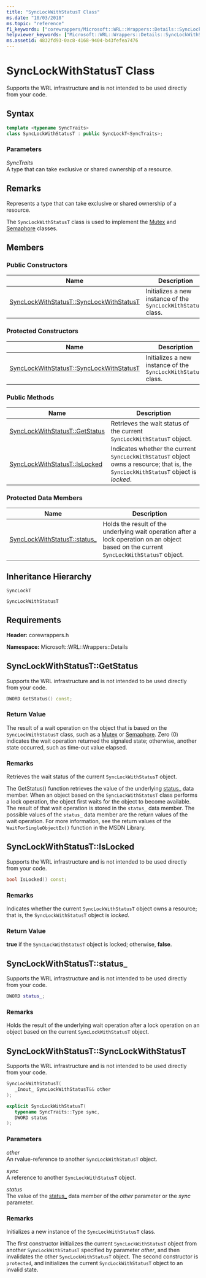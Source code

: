 ```yaml
---
title: "SyncLockWithStatusT Class"
ms.date: "10/03/2018"
ms.topic: "reference"
f1_keywords: ["corewrappers/Microsoft::WRL::Wrappers::Details::SyncLockWithStatusT", "corewrappers/Microsoft::WRL::Wrappers::Details::SyncLockWithStatusT::GetStatus", "corewrappers/Microsoft::WRL::Wrappers::Details::SyncLockWithStatusT::IsLocked", "corewrappers/Microsoft::WRL::Wrappers::Details::SyncLockWithStatusT::status_", "corewrappers/Microsoft::WRL::Wrappers::Details::SyncLockWithStatusT::SyncLockWithStatusT"]
helpviewer_keywords: ["Microsoft::WRL::Wrappers::Details::SyncLockWithStatusT class", "Microsoft::WRL::Wrappers::Details::SyncLockWithStatusT::GetStatus method", "Microsoft::WRL::Wrappers::Details::SyncLockWithStatusT::IsLocked method", "Microsoft::WRL::Wrappers::Details::SyncLockWithStatusT::status_ data member", "Microsoft::WRL::Wrappers::Details::SyncLockWithStatusT::SyncLockWithStatusT, constructor"]
ms.assetid: 4832fd93-0ac8-4168-9404-b43fefea7476
---
```

# SyncLockWithStatusT Class

Supports the WRL infrastructure and is not intended to be used directly from your code.

## Syntax

```cpp
template <typename SyncTraits>
class SyncLockWithStatusT : public SyncLockT<SyncTraits>;
```

### Parameters

*SyncTraits*<br/>
A type that can take exclusive or shared ownership of a resource.

## Remarks

Represents a type that can take exclusive or shared ownership of a resource.

The `SyncLockWithStatusT` class is used to implement the [Mutex](../windows/mutex-class1.md) and [Semaphore](../windows/semaphore-class.md) classes.

## Members

### Public Constructors

Name                                                             | Description
---------------------------------------------------------------- | --------------------------------------------------------------
[SyncLockWithStatusT::SyncLockWithStatusT](#synclockwithstatust) | Initializes a new instance of the `SyncLockWithStatusT` class.

### Protected Constructors

Name                                                             | Description
---------------------------------------------------------------- | --------------------------------------------------------------
[SyncLockWithStatusT::SyncLockWithStatusT](#synclockwithstatust) | Initializes a new instance of the `SyncLockWithStatusT` class.

### Public Methods

Name                                         | Description
-------------------------------------------- | ----------------------------------------------------------------------------------------------------------------------------------
[SyncLockWithStatusT::GetStatus](#getstatus) | Retrieves the wait status of the current `SyncLockWithStatusT` object.
[SyncLockWithStatusT::IsLocked](#islocked)   | Indicates whether the current `SyncLockWithStatusT` object owns a resource; that is, the `SyncLockWithStatusT` object is *locked*.

### Protected Data Members

Name                                    | Description
--------------------------------------- | ----------------------------------------------------------------------------------------------------------------------------------------
[SyncLockWithStatusT::status_](#status) | Holds the result of the underlying wait operation after a lock operation on an object based on the current `SyncLockWithStatusT` object.

## Inheritance Hierarchy

`SyncLockT`

`SyncLockWithStatusT`

## Requirements

**Header:** corewrappers.h

**Namespace:** Microsoft::WRL::Wrappers::Details

## <a name="getstatus"></a>SyncLockWithStatusT::GetStatus

Supports the WRL infrastructure and is not intended to be used directly from your code.

```cpp
DWORD GetStatus() const;
```

### Return Value

The result of a wait operation on the object that is based on the `SyncLockWithStatusT` class, such as a [Mutex](../windows/mutex-class1.md) or [Semaphore](../windows/semaphore-class.md). Zero (0) indicates the wait operation returned the signaled state; otherwise, another state occurred, such as time-out value elapsed.

### Remarks

Retrieves the wait status of the current `SyncLockWithStatusT` object.

The GetStatus() function retrieves the value of the underlying [status_](#status) data member. When an object based on the `SyncLockWithStatusT` class performs a lock operation, the object first waits for the object to become available. The result of that wait operation is stored in the `status_` data member. The possible values of the `status_` data member are the return values of the wait operation. For more information, see the return values of the `WaitForSingleObjectEx()` function in the MSDN Library.

## <a name="islocked"></a>SyncLockWithStatusT::IsLocked

Supports the WRL infrastructure and is not intended to be used directly from your code.

```cpp
bool IsLocked() const;
```

### Remarks

Indicates whether the current `SyncLockWithStatusT` object owns a resource; that is, the `SyncLockWithStatusT` object is *locked*.

### Return Value

**true** if the `SyncLockWithStatusT` object is locked; otherwise, **false**.

## <a name="status"></a>SyncLockWithStatusT::status_

Supports the WRL infrastructure and is not intended to be used directly from your code.

```cpp
DWORD status_;
```

### Remarks

Holds the result of the underlying wait operation after a lock operation on an object based on the current `SyncLockWithStatusT` object.

## <a name="synclockwithstatust"></a>SyncLockWithStatusT::SyncLockWithStatusT

Supports the WRL infrastructure and is not intended to be used directly from your code.

```cpp
SyncLockWithStatusT(
   _Inout_ SyncLockWithStatusT&& other
);

explicit SyncLockWithStatusT(
   typename SyncTraits::Type sync,
   DWORD status
);
```

### Parameters

*other*<br/>
An rvalue-reference to another `SyncLockWithStatusT` object.

*sync*<br/>
A reference to another `SyncLockWithStatusT` object.

*status*<br/>
The value of the [status_](#status) data member of the *other* parameter or the *sync* parameter.

### Remarks

Initializes a new instance of the `SyncLockWithStatusT` class.

The first constructor initializes the current `SyncLockWithStatusT` object from another `SyncLockWithStatusT` specified by parameter *other*, and then invalidates the other `SyncLockWithStatusT` object. The second constructor is `protected`, and initializes the current `SyncLockWithStatusT` object to an invalid state.
